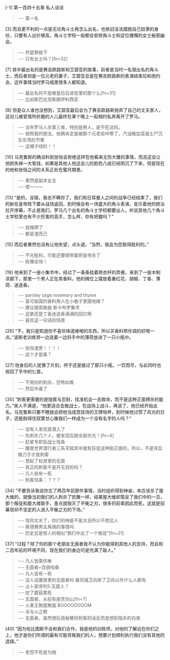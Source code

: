 
[-1] 第一百四十五章 私人谈话
>--- 第一名<br>

[3] 而且更不利的一点是无论角斗士再怎么出名，也依旧没法摆脱自己奴隶的身份，只要有人出价够高，角斗士学校一般都会安排角斗士和这位慷慨的女士秘密幽会。
>--- 乔碧萝殿下<br>
>--- 只有女士吗？[fn=32]<br>

[7] 其中最出名的是赛吉欧路斯和艾碧亚的故事，前者是当时一名很出名的角斗士，而后者则是一位元老的妻子，艾碧亚总是在赛吉欧路斯的表演结束后和他约会，这件事情当时罗马城里很多人都知道。
>--- 最出名的不是被皇后召进宫里的那个么[fn=31]<br>
>--- 比如斯巴达克斯跟伊利西亚<br>

[8] 但是众人谁也没想到，艾碧亚最后会为了赛吉欧路斯抛弃了自己的丈夫家人，这对儿被爱情所折磨的人儿最终在某个晚上一起相约私奔离开了罗马。
>--- 当年罗马人杀第三者，特别是男人，是不犯法的。<br>
>--- 按照我的想法，他俩肯定是被那个元老给咔嚓了，汽油桶加混凝土尸沉东京湾的节奏<br>
>--- 这帽子绿的！！<br>

[10] 马克鲁斯的确没料到张恒会拒绝这样在他看来无伤大雅的事情，而且这会让他损失掉一大笔钱，如果是其他人他这会儿的脸色八成已经阴沉了下来，但是现在的他和张恒之间的关系正处在蜜月期里。
>--- 果然是副本女主<br>
>--- 噫～～～<br>

[13] “是的，没错，我也不瞒你了，我们和日耳曼人之间的战争已经结束了，我们的新任皇帝陛下要从战场返回，到时候会有一场盛大的角斗表演，宣示着他的统治拉开序幕，不止是我们，罗马几个出名的角斗士学校都要出人，听说其他几个角斗士学校里也有不少厉害的高手，怎么样，你有把握吗？”
>--- 我摊牌了<br>
>--- 都是渣而己<br>

[15] 而后者果然也没有让他失望，点头道，“当然，我会为您取得胜利的。”
>--- 不光胜利，可能还要顺带着把皇帝杀了<br>
>--- 砍爆全场！<br>

[19] 他来到了一座小集市中，经过了一条条挂着晾衣杆的弄巷，来到了一座木制凉廊下，那里一个男人正在卖香料，他的摊位上摆放着番红花、胡椒、丁香、薄荷、迷迭香。
>--- parsley sage rosemary and thyme<br>
>--- 富可敌国的香料商人在小巷子里摆地摊？<br>
>--- 建议搜索歌曲 斯卡布罗集市<br>
>--- 这歌还是丁香迷迭香满满的回忆啊<br>
>--- 喜欢这一句话的场景<br>

[26] “不，我只是知道你不喜欢味道难喝的东西，所以买香料帮你调的好喝一点。”波斯老训练师一边说着一边将手中的薄荷放进了一只小瓶中。
>--- 张恒渣男！！！！<br>
>--- 这个才是毒？<br>

[27] 他身后的人犹豫了片刻，终于还是接过了那只小瓶，一饮而尽，与此同时也收回了手中的匕首。
>--- 不用剑的刺杀，恐怖如嘶<br>
>--- 然后中毒了<br>

[30] “刺客更需要的是隐匿与忍耐，找准机会一击致命，而不是这种正面搏杀的能力。”来人不满道，“他更适合去做战士，在战场上战斗，再说了，他已经开始出名，马克鲁斯只要不瞎就会把他当成竞技场的王牌培养，到时候他过惯了风光的日子，还能耐得住寂寞甘心像我们一样成为一个没有名字的人吗？”
>--- 没有人发现我潜入了<br>
>--- 先刺杀几个人，被发现后就全部杀光！[fn=4]<br>
>--- 赶紧专职狂战士信条<br>
>--- 魔兽世界潜行者三系天赋其中就有狂徒这种刚正面的，所以，不是背后捅刀子才是刺客<br>
>--- 想起了权游里的无面<br>
>--- 真正的刺客不是开无双的吗？<br>
>--- 凡人皆有一死<br>
>--- 刺客信条：？？？<br>

[34] “不要告诉我说你忘了两百年前那件事情，当时组织得到神谕，本应该杀了屋大维的，就像当初我们的人刺杀了凯撒一样，结果屋大维却策反了我们中的一员，那个叛徒和屋大维联手，差点就毁灭了平衡之刃，很多的前辈因此而死，这就是招募信仰不坚定的人进入平衡之刃的下场。”
>--- 信仰太水了，你们的神是不是太丑所以不想见人<br>
>--- 奥德赛男主角搞的事情吗<br>
>--- 历史总是惊人的相似“我们中出了一个叛徒”[fn=21]<br>

[37] “过程？除了你的那个老朋友无面者我不认为你能得到其他人的支持，而且和二百年前的环境不同，现在我们的身边可是充满了敌人。”
>--- 凡人皆需供奉<br>
>--- 无面者=百貌哈桑<br>
>--- 凡人皆有一死<br>
>--- 没人说魔兽里的无面者吗 
暴风城卫兵除了卫兵以外什么人都有<br>
>--- 占卜家序列5:无面人？<br>
>--- 挖了蘑菇累死<br>
>--- 无面者，从前有座灵剑山[fn=7]<br>
>--- 火車王無面無面 BOOOOOOOOM<br>
>--- 冰与火之歌<br>
>--- 无面者，虽然想玩诡秘梗但刺客的话反而是想到隐杀的白夜<br>

[40] “因为哈比图斯不会和我们合作，我是他的训练师，对他的了解远在你们之上，他才是你们所谓的最有可能背叛我们的人，想要计划顺利执行我们没有其他的选择。”
>--- 老而不死是为贼<br>
